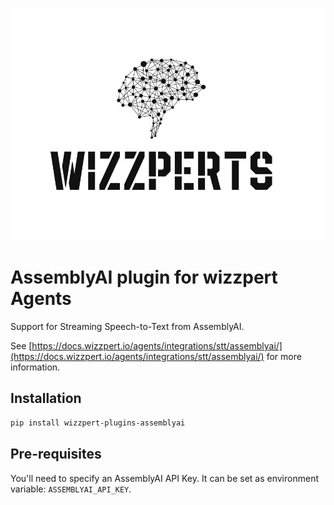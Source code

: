 ![Wizzpert Logo](wizzpert-plugins/assets/logo.png)

# AssemblyAI plugin for wizzpert Agents

Support for Streaming Speech-to-Text from AssemblyAI.

See [https://docs.wizzpert.io/agents/integrations/stt/assemblyai/](https://docs.wizzpert.io/agents/integrations/stt/assemblyai/) for more information.

## Installation

```bash
pip install wizzpert-plugins-assemblyai
```

## Pre-requisites

You'll need to specify an AssemblyAI API Key. It can be set as environment variable: `ASSEMBLYAI_API_KEY`.
